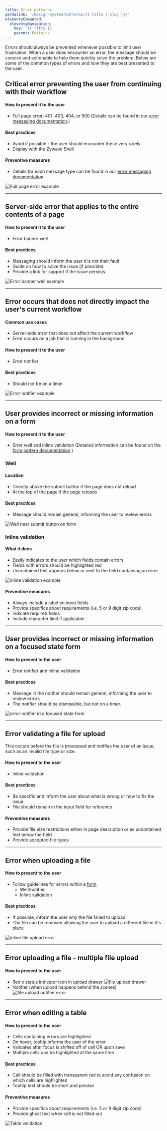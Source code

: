 ```yaml
---
title: Error patterns
permalink: '/design-system/patterns/{{ title | slug }}/'
eleventyComputed:
  eleventyNavigation:
    key: '{{ title }}'
    parent: Patterns
---
```


Errors should always be prevented whenever possible to limit user frustration. When a user does encounter an error, the message should be concise and actionable to help them quickly solve the problem. Below are some of the common types of errors and how they are best presented to the user.

<Spacer size="small" />

## Critical error preventing the user from continuing with their workflow

#### How to present it to the user

- Full page error: 401, 403, 404, or 500 (Details can be found in our [error messaging documentation](https://zui.zywave.com/communications/error-messages/ "Documentation for different error messages").)

#### Best practices

- Avoid if possible - the user should encounter these very rarely
- Display with the Zywave Shell

#### Preventive measures

- Details for each message type can be found in our [error messaging documentation](https://zui.zywave.com/communications/error-messages/ "Documentation for different error messages")

<Spacer size="small" />

![Full page error example](images/patterns/errors/full-page-error.svg)

---

## Server-side error that applies to the entire contents of a page

#### How to present it to the user

- Error banner well

#### Best practices

- Messaging should inform the user it is not their fault
- Guide on how to solve the issue (if possible)
- Provide a link for support if the issue persists

![Error banner well example](images/patterns/errors/banner-well-error.svg)

---

## Error occurs that does not directly impact the user's current workflow

#### Common use cases

- Server-side error that does not affect the current workflow
- Error occurs on a job that is running in the background

#### How to present it to the user

- Error notifier

#### Best practices

- Should not be on a timer

![Error notifier example](images/patterns/errors/notifier-error.svg)

---

## User provides incorrect or missing information on a form<a id="form-validation"></a>

#### How to present it to the user

- Error well and inline validation (Detailed information can be found on the [form pattern documentation](https://zui.zywave.com/patterns/forms/#validation "Link to form documentation").)

### Well

#### Location

- Directly above the submit button if the page does not reload
- At the top of the page if the page reloads

#### Best practices

- Message should remain general, informing the user to review errors

![Well near submit button on form](images/patterns/errors/submit-button-well-error.svg)

### Inline validation

#### What it does

- Easily indicates to the user which fields contain errors
- Fields with errors should be highlighted red
- Uncontained text appears below or next to the field containing an error

![inline validation example](images/patterns/errors/inline-message-error.svg)

#### Preventive measures

- Always include a label on input fields
- Provide specifics about requirements (i.e. 5 or 9 digit zip code)
- Indicate required fields
- Include character limit if applicable

---

## User provides incorrect or missing information on a focused state form

#### How to present to the user

- Error notifier and inline validation

#### Best practices

- Message in the notifier should remain general, informing the user to review errors
- The notifier should be dismissible, but not on a timer.

![error notifier in a focused state form](images/patterns/errors/focus-form-error-notifier.svg)

---

## Error validating a file for upload

This occurs before the file is processed and notifies the user of an issue, such as an invalid file type or size.

#### How to present to the user

- Inline validation

#### Best practices

- Be specific and inform the user about what is wrong or how to fix the issue
- File should remain in the input field for reference

#### Preventive measures

- Provide file size restrictions either in page description or as uncontained text below the field
- Provide accepted file types

---

## Error when uploading a file

#### How to present to the user

- Follow guidelines for errors within a [form](#form-validation)
  - Well/notifier
  - Inline validation

#### Best practices

- If possible, inform the user why the file failed to upload
- The file can be removed allowing the user to upload a different file in it's place

![inline file upload error](images/patterns/errors/inline-message-file-upload-error.svg)

---

## Error uploading a file - multiple file upload

#### How to present to the user

- Red x status indicator icon in upload drawer
  ![file upload drawer](images/patterns/errors/upload-drawer-error.svg)
- Notifier (when upload happens behind the scenes)
  ![file upload notifier error](images/patterns/errors/upload-notifier-error.svg)

---

## Error when editing a table

#### How to present to the user

- Cells containing errors are highlighted
- On hover, tooltip informs the user of the error
- Validates after focus is shifted off of cell OR upon save
- Multiple cells can be highlighted at the same time

#### Best practices

- Cell should be filled with transparent red to avoid any confusion on which cells are highlighted
- Tooltip text should be short and precise

#### Preventive measures

- Provide specifics about requirements (i.e. 5 or 9 digit zip code)
- Provide ghost text when cell is not filled out

![Table validation](images/patterns/errors/editable-table-validation.svg)

